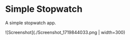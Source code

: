 # Simple Stopwatch

A simple stopwatch app.

![Screenshot](./Screenshot_1719844033.png | width=300)
